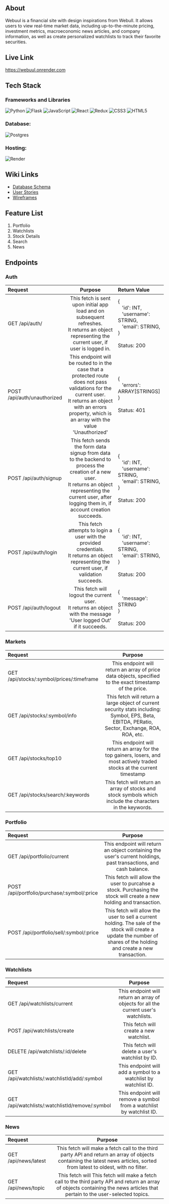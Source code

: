 ## About

Webuul is a financial site with design inspirations from Webull. It allows users to view real-time market data, including up-to-the-minute pricing, investment metrics, macroeconomic news articles, and company information, as well as create personalized watchlists to track their favorite securities.

## Live Link
https://webuul.onrender.com

## Tech Stack

### Frameworks and Libraries
![Python](https://img.shields.io/badge/python-3670A0?style=for-the-badge&logo=python&logoColor=ffdd54) ![Flask](https://img.shields.io/badge/flask-%23000.svg?style=for-the-badge&logo=flask&logoColor=white) ![JavaScript](https://img.shields.io/badge/javascript-%23323330.svg?style=for-the-badge&logo=javascript&logoColor=%23F7DF1E) ![React](https://img.shields.io/badge/react-%2320232a.svg?style=for-the-badge&logo=react&logoColor=%2361DAFB) ![Redux](https://img.shields.io/badge/redux-%23593d88.svg?style=for-the-badge&logo=redux&logoColor=white) ![CSS3](https://img.shields.io/badge/css3-%231572B6.svg?style=for-the-badge&logo=css3&logoColor=white) ![HTML5](https://img.shields.io/badge/html5-%23E34F26.svg?style=for-the-badge&logo=html5&logoColor=white)

 ### Database:
 ![Postgres](https://img.shields.io/badge/postgres-%23316192.svg?style=for-the-badge&logo=postgresql&logoColor=white)

 ### Hosting:
 ![Render](https://img.shields.io/badge/Render-%46E3B7.svg?style=for-the-badge&logo=render&logoColor=white)

## Wiki Links

- [Database Schema](https://github.com/joshpas24/Webuul/wiki/DB-Schema) 
- [User Stories](https://github.com/joshpas24/Webuul/wiki/User-Stories) 
- [Wireframes](https://github.com/joshpas24/Webuul/wiki/Wireframes)

## Feature List

1. Portfolio
2. Watchlists
3. Stock Details
4. Search
5. News

## Endpoints

### Auth
| Request                        | Purpose                | Return Value  |
| :----------------------------- | :--------------------: | :------------------------------ |
| GET /api/auth/        | This fetch is sent upon initial app load and on subsequent refreshes.<br>It returns an object representing the current user, if user is logged in.                                 | {<br>&nbsp;&nbsp;&nbsp;'id': INT,<br>&nbsp;&nbsp;&nbsp;'username': STRING,<br>&nbsp;&nbsp;&nbsp;'email': STRING,<br>}<br><br>Status: 200<br>|
| POST /api/auth/unauthorized      | This endpoint will be routed to in the case that a protected route does not pass validations for the current user.<br>It returns an object with an errors property, which is an array with the value 'Unauthorized'          | {<br>&nbsp;&nbsp;&nbsp;'errors': ARRAY[STRINGS]<br>}<br><br>Status: 401<br>|
| POST /api/auth/signup        | This fetch sends the form data signup from data to the backend to process the creation of a new user.<br>It returns an object representing the current user, after logging them in, if account creation succeeds.                                 | {<br>&nbsp;&nbsp;&nbsp;'id': INT,<br>&nbsp;&nbsp;&nbsp;'username': STRING,<br>&nbsp;&nbsp;&nbsp;'email': STRING,<br>}<br><br>Status: 200<br>|
| POST /api/auth/login | This fetch attempts to login a user with the provided credentials.<br>It returns an object representing the current user, if validation succeeds.                                 | {<br>&nbsp;&nbsp;&nbsp;'id': INT,<br>&nbsp;&nbsp;&nbsp;'username': STRING,<br>&nbsp;&nbsp;&nbsp;'email': STRING,<br>}<br><br>Status: 200<br>|
| POST /api/auth/logout | This fetch will logout the current user.<br>It returns an object with the message 'User logged Out' if it succeeds.                                 | {<br>&nbsp;&nbsp;&nbsp;'message': STRING<br>}<br><br>Status: 200<br>|

### Markets
| Request                        | Purpose                |
| :----------------------------- | :--------------------: |
| GET /api/stocks/:symbol/prices/:timeframe   | This endpoint will return an array of price data objects, specified to the exact timestamp of the price.    |
| GET /api/stocks/:symbol/info     | This fetch will return a large object of current security stats including: Symbol, EPS, Beta, EBITDA, PERatio, Sector, Exchange, ROA, ROA, etc. |
| GET /api/stocks/top10 | This endpoint will return an array for the top gainers, losers, and most actively traded stocks at the current timestamp |
| GET /api/stocks/search/:keywords | This fetch will return an array of stocks and stock symbols which include the characters in the keywords.   |

### Portfolio
| Request                        | Purpose                |
| :----------------------------- | :--------------------: |
| GET /api/portfolio/current  | This endpoint will return an object containing the user's current holdings, past transactions, and cash balance. | 
| POST /api/portfolio/purchase/:symbol/:price | This fetch will allow the user to purcahse a stock. Purchasing the stock will create a new holding and transaction. |
| POST /api/portfolio/sell/:symbol/:price | This fetch will allow the user to sell a current holding. The sale of the stock will create a update the number of shares of the holding and create a new transaction. |

### Watchlists
| Request                        | Purpose                |
| :----------------------------- | :--------------------: |
| GET /api/watchlists/current    | This endpoint will return an array of objects for all the current user's watchlists. |
| POST /api/watchlists/create    | This fetch will create a new watchlist. |
| DELETE /api/watchlists/:id/delete    | This fetch will delete a user's watchlist by ID. |
| GET /api/watchlists/:watchlistId/add/:symbol | This endpoint will add a symbol to a watchlist by watchlist ID. |
| GET /api/watchlists/:watchlistId/remove/:symbol | This endpoint will remove a symbol from a watchlist by watchlist ID. |

### News
| Request                        | Purpose                |
| :----------------------------- | :--------------------: |
| GET /api/news/latest   | This fetch will make a fetch call to the third party API and return an array of objects containing the latest news articles, sorted from latest to oldest, with no filter. |
| GET /api/news/topic    | This fetch will This fetch will make a fetch call to the third party API and return an array of objects containing the news articles that pertain to the user-selected topics.  |
